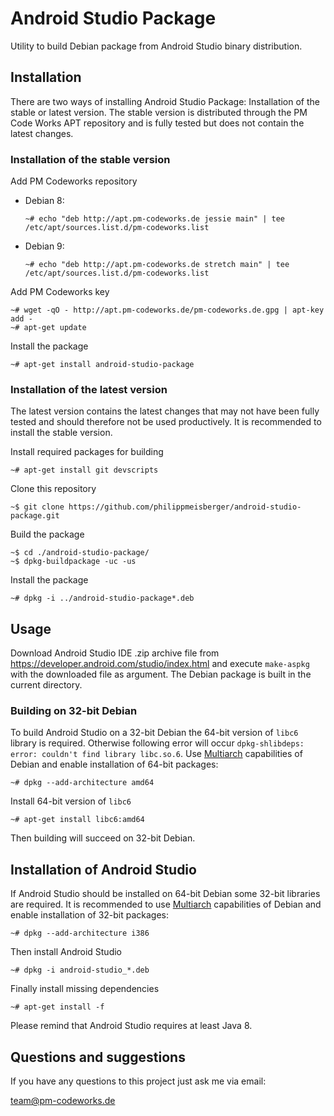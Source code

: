 Android Studio Package
======================

Utility to build Debian package from Android Studio binary distribution.

Installation
------------

There are two ways of installing Android Studio Package: Installation of the stable or latest version. The stable version is distributed through the PM Code Works APT repository and is fully tested but does not contain the latest changes.

### Installation of the stable version

Add PM Codeworks repository

* Debian 8:

    `~# echo "deb http://apt.pm-codeworks.de jessie main" | tee /etc/apt/sources.list.d/pm-codeworks.list`

* Debian 9:

    `~# echo "deb http://apt.pm-codeworks.de stretch main" | tee /etc/apt/sources.list.d/pm-codeworks.list`

Add PM Codeworks key

    ~# wget -qO - http://apt.pm-codeworks.de/pm-codeworks.de.gpg | apt-key add -
    ~# apt-get update

Install the package

    ~# apt-get install android-studio-package

### Installation of the latest version

The latest version contains the latest changes that may not have been fully tested and should therefore not be used productively. It is recommended to install the stable version.

Install required packages for building

    ~# apt-get install git devscripts

Clone this repository

    ~$ git clone https://github.com/philippmeisberger/android-studio-package.git

Build the package

    ~$ cd ./android-studio-package/
    ~$ dpkg-buildpackage -uc -us

Install the package

    ~# dpkg -i ../android-studio-package*.deb

Usage
-----

Download Android Studio IDE .zip archive file from <https://developer.android.com/studio/index.html> and execute `make-aspkg` with the downloaded file as argument. The Debian package is built in the current directory.

### Building on 32-bit Debian

To build Android Studio on a 32-bit Debian the 64-bit version of `libc6` library is required. Otherwise following error will occur `dpkg-shlibdeps: error: couldn't find library libc.so.6`. Use [Multiarch](https://wiki.debian.org/Multiarch/HOWTO) capabilities of Debian and enable installation of 64-bit packages:

    ~# dpkg --add-architecture amd64

Install 64-bit version of `libc6`

    ~# apt-get install libc6:amd64

Then building will succeed on 32-bit Debian.

Installation of Android Studio
------------------------------

If Android Studio should be installed on 64-bit Debian some 32-bit libraries are required. It is recommended to use [Multiarch](https://wiki.debian.org/Multiarch/HOWTO) capabilities of Debian and enable installation of 32-bit packages:

    ~# dpkg --add-architecture i386

Then install Android Studio

    ~# dpkg -i android-studio_*.deb

Finally install missing dependencies

    ~# apt-get install -f

Please remind that Android Studio requires at least Java 8.

Questions and suggestions
-------------------------

If you have any questions to this project just ask me via email:

<team@pm-codeworks.de>
